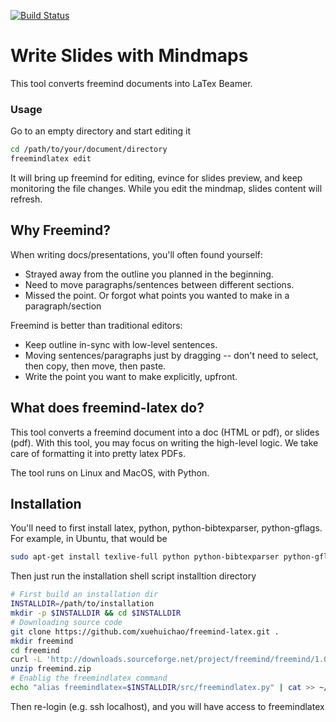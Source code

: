 [![Build Status](https://travis-ci.org/xuehuichao/freemind-latex.svg?branch=master)](https://travis-ci.org/xuehuichao/freemind-latex)


# Write Slides with Mindmaps
This tool converts freemind documents into LaTex Beamer.

### Usage
Go to an empty directory and start editing it
```sh
cd /path/to/your/document/directory
freemindlatex edit
```

It will bring up freemind for editing, evince for slides preview, and keep monitoring the file changes. While you edit the mindmap, slides content will refresh.

## Why Freemind?

When writing docs/presentations, you'll often found yourself:

* Strayed away from the outline you planned in the beginning.
* Need to move paragraphs/sentences between different sections.
* Missed the point. Or forgot what points you wanted to make in a paragraph/section

Freemind is better than traditional editors:

* Keep outline in-sync with low-level sentences.
* Moving sentences/paragraphs just by dragging -- don't need to select, then copy, then move, then paste.
* Write the point you want to make explicitly, upfront.

## What does freemind-latex do?

This tool converts a freemind document into a doc (HTML or pdf), or slides (pdf). With this tool, you may focus on writing the high-level logic. We take care of formatting it into pretty latex PDFs.

The tool runs on Linux and MacOS, with Python.
## Installation
You'll need to first install latex, python, python-bibtexparser, python-gflags.
For example, in Ubuntu, that would be
```sh
sudo apt-get install texlive-full python python-bibtexparser python-gflags evince
```

Then just run the installation shell script installtion directory
```sh
# First build an installation dir
INSTALLDIR=/path/to/installation
mkdir -p $INSTALLDIR && cd $INSTALLDIR
# Downloading source code
git clone https://github.com/xuehuichao/freemind-latex.git .
mkdir freemind
cd freemind
curl -L 'http://downloads.sourceforge.net/project/freemind/freemind/1.0.0/freemind-bin-max-1.0.0.zip?r=https%3A%2F%2Fsourceforge.net%2Fprojects%2Ffreemind%2Ffiles%2Ffreemind%2F1.0.0%2F&ts=1478756204&use_mirror=pilotfiber' -o freemind.zip
unzip freemind.zip
# Enablig the freemindlatex command
echo "alias freemindlatex=$INSTALLDIR/src/freemindlatex.py" | cat >> ~/.bash_profile
```
Then re-login (e.g. ssh localhost), and you will have access to freemindlatex
